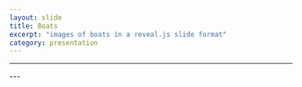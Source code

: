 ```yaml
---
layout: slide
title: Boats
excerpt: "images of boats in a reveal.js slide format"
category: presentation
---
```

---
<section data-markdown>
	<script type="text/template">
		## Pictures of boats
	</script>
</section>
---
